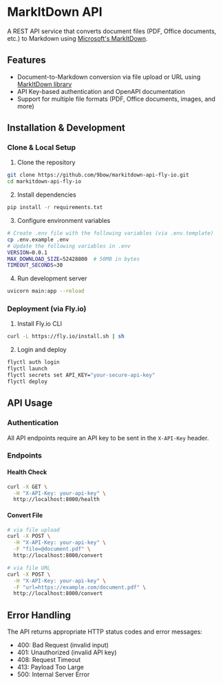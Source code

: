 # MarkItDown API

A REST API service that converts document files (PDF, Office documents, etc.) to Markdown using [Microsoft's MarkItDown](https://github.com/microsoft/markitdown).

## Features

- Document-to-Markdown conversion via file upload or URL using [MarkItDown library](https://github.com/microsoft/markitdown)
- API Key-based authentication and OpenAPI documentation
- Support for multiple file formats (PDF, Office documents, images, and more)

## Installation & Development

### Clone & Local Setup

1. Clone the repository
```bash
git clone https://github.com/9bow/markitdown-api-fly-io.git
cd markitdown-api-fly-io
```

2. Install dependencies
```bash
pip install -r requirements.txt
```

3. Configure environment variables
```bash
# Create .env file with the following variables (via .env.template)
cp .env.example .env
# Update the following variables in .env
VERSION=0.0.1
MAX_DOWNLOAD_SIZE=52428800  # 50MB in bytes
TIMEOUT_SECONDS=30
```

4. Run development server
```bash
uvicorn main:app --reload
```

### Deployment (via Fly.io)

1. Install Fly.io CLI
```bash
curl -L https://fly.io/install.sh | sh
```

2. Login and deploy
```bash
flyctl auth login
flyctl launch
flyctl secrets set API_KEY="your-secure-api-key"
flyctl deploy
```

## API Usage

### Authentication

All API endpoints require an API key to be sent in the `X-API-Key` header.

### Endpoints

#### Health Check
```bash
curl -X GET \
  -H "X-API-Key: your-api-key" \
  http://localhost:8000/health
```

#### Convert File
```bash
# via file upload
curl -X POST \
  -H "X-API-Key: your-api-key" \
  -F "file=@document.pdf" \
  http://localhost:8000/convert

# via file URL
curl -X POST \
  -H "X-API-Key: your-api-key" \
  -F "url=https://example.com/document.pdf" \
  http://localhost:8000/convert
```

## Error Handling

The API returns appropriate HTTP status codes and error messages:
- 400: Bad Request (invalid input)
- 401: Unauthorized (invalid API key)
- 408: Request Timeout
- 413: Payload Too Large
- 500: Internal Server Error
